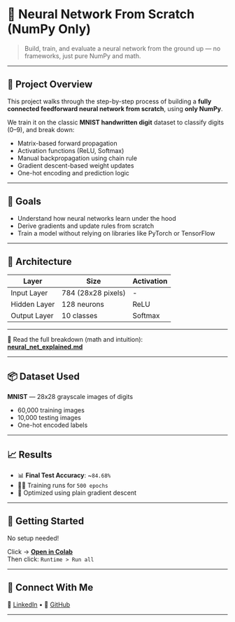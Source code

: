 # 🧠 Neural Network From Scratch (NumPy Only)

> Build, train, and evaluate a neural network from the ground up — no frameworks, just pure NumPy and math.

---

## 📌 Project Overview

This project walks through the step-by-step process of building a **fully connected feedforward neural network from scratch**, using **only NumPy**.

We train it on the classic **MNIST handwritten digit** dataset to classify digits (0–9), and break down:

- Matrix-based forward propagation
- Activation functions (ReLU, Softmax)
- Manual backpropagation using chain rule
- Gradient descent-based weight updates
- One-hot encoding and prediction logic

---

## 🎯 Goals

- Understand how neural networks learn under the hood  
- Derive gradients and update rules from scratch  
- Train a model without relying on libraries like PyTorch or TensorFlow

---

## 🧱 Architecture

| Layer         | Size              | Activation |
|---------------|-------------------|------------|
| Input Layer   | 784 (28x28 pixels) | -          |
| Hidden Layer  | 128 neurons        | ReLU       |
| Output Layer  | 10 classes         | Softmax    |

---

📘 Read the full breakdown (math and intuition):  
[**neural_net_explained.md**](./neural_net_explained.md)

---

## 📦 Dataset Used

**MNIST** — 28x28 grayscale images of digits  
- 60,000 training images  
- 10,000 testing images  
- One-hot encoded labels

---

## 📈 Results

- 📊 **Final Test Accuracy**: ~`84.68%`  
- 🏃‍♂️ Training runs for `500 epochs`  
- 🧪 Optimized using plain gradient descent

---

## 🚀 Getting Started

No setup needed!

Click → [**Open in Colab**](https://colab.research.google.com/github/yourusername/NN_from_scratch/blob/main/NN_from_scratch.ipynb)  
Then click: `Runtime > Run all`

---


## 🤝 Connect With Me
 
🔗 [LinkedIn](#) • 📂 [GitHub](#)

---






